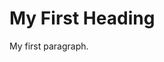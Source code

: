 <!DOCTYPE html>
<html>
  <head>
    <link rel="stylesheet" href="https://cdn.jsdelivr.net/npm/bootstrap@4.3.1/dist/css/bootstrap.min.css" integrity="sha384-ggOyR0iXCbMQv3Xipma34MD+dH/1fQ784/j6cY/iJTQUOhcWr7x9JvoRxT2MZw1T" crossorigin="anonymous">
    <head/>
<body>

<h1 class="h1">My First Heading</h1>
<p>My first paragraph.</p>

</body>
</html>
